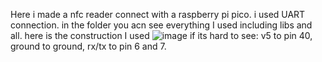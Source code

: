 Here i made a nfc reader connect with a raspberry pi pico. i used UART connection. in the folder you acn see everything I used including libs and all.
here is the construction I used ![image](https://github.com/StevenSeagull1/raspbery_pico/assets/87282545/828c1f92-2e35-4aa8-94f8-eeade10cff41)
if its hard to see: v5 to pin 40, ground to ground, rx/tx to pin 6 and 7.
